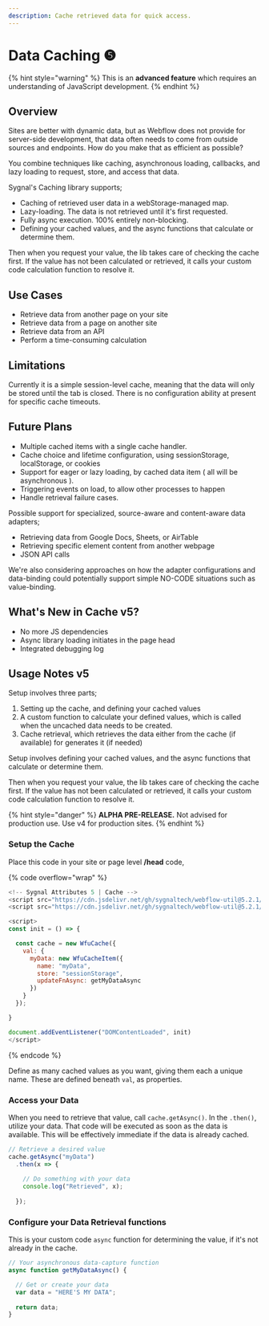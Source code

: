 ```yaml
---
description: Cache retrieved data for quick access.
---
```


# Data Caching ❺

{% hint style="warning" %}
This is an **advanced feature** which requires an understanding of JavaScript development.&#x20;
{% endhint %}

## Overview <a href="#display-captions-in-webflows-lightboxes" id="display-captions-in-webflows-lightboxes"></a>

Sites are better with dynamic data, but as Webflow does not provide for server-side development, that data often needs to come from outside sources and endpoints. How do you make that as efficient as possible?

You combine techniques like caching, asynchronous loading, callbacks, and lazy loading to request, store, and access that data.&#x20;

Sygnal's Caching library supports;

* Caching of retrieved user data in a webStorage-managed map.
* Lazy-loading. The data is not retrieved until it's first requested.
* Fully async execution. 100% entirely non-blocking.
* Defining your cached values, and the async functions that calculate or determine them.

Then when you request your value, the lib takes care of checking the cache first. If the value has not been calculated or retrieved, it calls your custom code calculation function to resolve it. &#x20;

## Use Cases

* Retrieve data from another page on your site
* Retrieve data from a page on another site
* Retrieve data from an API
* Perform a time-consuming calculation

## Limitations

Currently it is a simple session-level cache, meaning that the data will only be stored until the tab is closed. There is no configuration ability at present for specific cache timeouts.&#x20;

## Future Plans

* Multiple cached items with a single cache handler.&#x20;
* Cache choice and lifetime configuration, using sessionStorage, localStorage, or cookies
* Support for eager or lazy loading, by cached data item ( all will be asynchronous ).
* Triggering events on load, to allow other processes to happen&#x20;
* Handle retrieval failure cases.&#x20;

Possible support for specialized, source-aware and content-aware data adapters;

* Retrieving data from Google Docs, Sheets, or AirTable&#x20;
* Retrieving specific element content from another webpage
* JSON API calls&#x20;

We're also considering approaches on how the adapter configurations and data-binding could potentially support simple NO-CODE situations such as value-binding. &#x20;

## What's New in Cache v5? <a href="#usage-notes" id="usage-notes"></a>

* No more JS dependencies
* Async library loading initiates in the page head&#x20;
* Integrated debugging log&#x20;

## Usage Notes v5 <a href="#usage-notes" id="usage-notes"></a>

Setup involves three parts;

1. Setting up the cache, and defining your cached values
2. A custom function to calculate your defined values, which is called when the uncached data needs to be created.
3. Cache retrieval, which retrieves the data either from the cache (if available) for generates it (if needed)  &#x20;

Setup involves defining your cached values, and the async functions that calculate or determine them.

Then when you request your value, the lib takes care of checking the cache first. If the value has not been calculated or retrieved, it calls your custom code calculation function to resolve it. &#x20;

{% hint style="danger" %}
**ALPHA PRE-RELEASE.** Not advised for production use. Use v4 for production sites.&#x20;
{% endhint %}

### Setup the Cache

Place this code in your site or page level **/head** code,

{% code overflow="wrap" %}
```javascript
<!-- Sygnal Attributes 5 | Cache -->
<script src="https://cdn.jsdelivr.net/gh/sygnaltech/webflow-util@5.2.1/dist/webflow-cache.min.js"></script>
<script src="https://cdn.jsdelivr.net/gh/sygnaltech/webflow-util@5.2.1/dist/webflow-cache/webflow-cache-item.min.js"></script>

<script>
const init = () => { 

  const cache = new WfuCache({
    val: {
      myData: new WfuCacheItem({
        name: "myData", 
        store: "sessionStorage", 
        updateFnAsync: getMyDataAsync   
      })
    }
  });

}

document.addEventListener("DOMContentLoaded", init)
</script>

```
{% endcode %}

Define as many cached values as you want, giving them each a unique name. These are defined beneath `val`, as properties.&#x20;

### Access your Data&#x20;

When you need to retrieve that value, call `cache.getAsync()`. In the `.then()`, utilize your data. That code will be executed as soon as the data is available. This will be effectively immediate if the data is already cached. &#x20;

```javascript
// Retrieve a desired value
cache.getAsync("myData")
  .then(x => {
   
    // Do something with your data
    console.log("Retrieved", x); 
          
  }); 
```

### Configure your Data Retrieval functions  <a href="#getting-started-nocode" id="getting-started-nocode"></a>

This is your custom code `async` function for determining the value, if it's not already in the cache.&#x20;

```javascript
// Your asynchronous data-capture function 
async function getMyDataAsync() {

  // Get or create your data 
  var data = "HERE'S MY DATA"; 
  
  return data; 
}
```



